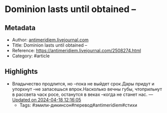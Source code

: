 # Dominion lasts until obtained –

## Metadata
- Author: [antimeridiem.livejournal.com]()
- Title: Dominion lasts until obtained –
- Reference: https://antimeridiem.livejournal.com/2508274.html
- Category: #article

## Highlights
- Владычество продлится, но –пока не выйдет срок.Дары придут и упорхнут –не запасешься впрок.Насколько вечны губы, чтоприльнут в рассвета часк росе, останутся в веках –когда не станет нас. — [Updated on 2024-04-18 12:16:05](https://hyp.is/SMD94v1kEe6UJnMsgPkxsA/antimeridiem.livejournal.com/2508274.html)
   - Tags: #эмили-дикинсон#перевод#antimeridiem#стихи

